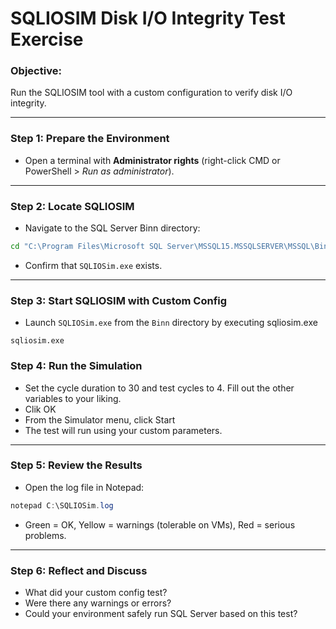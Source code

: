 
# SQLIOSIM Disk I/O Integrity Test Exercise

### Objective:
Run the SQLIOSIM tool with a custom configuration to verify disk I/O integrity.

---

### Step 1: Prepare the Environment

- Open a terminal with **Administrator rights** (right-click CMD or PowerShell > *Run as administrator*).


---

### Step 2: Locate SQLIOSIM

- Navigate to the SQL Server Binn directory:
```cmd
cd "C:\Program Files\Microsoft SQL Server\MSSQL15.MSSQLSERVER\MSSQL\Binn"
```
- Confirm that `SQLIOSim.exe` exists.

---

### Step 3: Start SQLIOSIM with Custom Config

- Launch `SQLIOSim.exe` from the `Binn` directory by executing sqliosim.exe

```
sqliosim.exe
```

### Step 4: Run the Simulation

- Set the cycle duration to 30 and test cycles to 4. Fill out the other variables to your liking.
- Clik OK
- From the Simulator menu, click Start
- The test will run using your custom parameters.

---

### Step 5: Review the Results

- Open the log file in Notepad:
```powershell
notepad C:\SQLIOSim.log
```
- Green = OK, Yellow = warnings (tolerable on VMs), Red = serious problems.

---

### Step 6: Reflect and Discuss

- What did your custom config test?
- Were there any warnings or errors?
- Could your environment safely run SQL Server based on this test?

